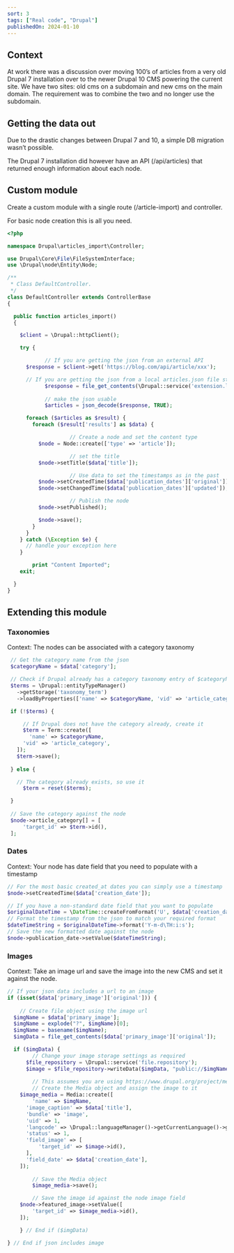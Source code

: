 ```yaml
---
sort: 3
tags: ["Real code", "Drupal"]
publishedOn: 2024-01-10
---
```

## Context

At work there was a discussion over moving 100’s of articles from a very old Drupal 7 installation over to the newer Drupal 10 CMS powering the current site. We have two sites: old cms on a subdomain and new cms on the main domain. The requirement was to combine the two and no longer use the subdomain. 

## Getting the data out

Due to the drastic changes between Drupal 7 and 10, a simple DB migration wasn’t possible. 

The Drupal 7 installation did however have an API (/api/articles) that returned enough information about each node. 

## Custom module

Create a custom module with a single route (/article-import) and controller. 

For basic node creation this is all you need.

```php
<?php

namespace Drupal\articles_import\Controller;

use Drupal\Core\File\FileSystemInterface;
use \Drupal\node\Entity\Node;

/**
 * Class DefaultController.
 */
class DefaultController extends ControllerBase
{

  public function articles_import()
  {

    $client = \Drupal::httpClient();

    try {

			// If you are getting the json from an external API
      $response = $client->get('https://blog.com/api/article/xxx');

      // If you are getting the json from a local articles.json file stored within your module
			$response = file_get_contents(\Drupal::service('extension.list.module')->getPath('articles_import') . '/data/articles.json');
      
			// make the json usable
			$articles = json_decode($response, TRUE);

      foreach ($articles as $result) {
        foreach ($result['results'] as $data) {

					// Create a node and set the content type
          $node = Node::create(['type' => 'article']);

					// set the title
          $node->setTitle($data['title']);

					// Use data to set the timestamps as in the past
          $node->setCreatedTime($data['publication_dates']['original']);
          $node->setChangedTime($data['publication_dates']['updated']);

					// Publish the node
          $node->setPublished(); 

          $node->save();
        }
      }
    } catch (\Exception $e) {
      // handle your exception here
    }

		print "Content Imported";
    exit;

  }
}
```

## Extending this module

### Taxonomies

Context: The nodes can be associated with a category taxonomy

```php
 // Get the category name from the json
 $categoryName = $data['category'];

 // Check if Drupal already has a category taxonomy entry of $categoryName
 $terms = \Drupal::entityTypeManager()
   ->getStorage('taxonomy_term')
   ->loadByProperties(['name' => $categoryName, 'vid' => 'article_category']);

 if (!$terms) {

	 // If Drupal does not have the category already, create it
	 $term = Term::create([
	   'name' => $categoryName,
     'vid' => 'article_category',
   ]);
   $term->save();
 
 } else {

   // The category already exists, so use it
	 $term = reset($terms);

 }
 
 // Save the category against the node
 $node->article_category[] = [
	 'target_id' => $term->id(),
 ];
```

### Dates

Context: Your node has date field that you need to populate with a timestamp

```php
// For the most basic created_at dates you can simply use a timestamp
$node->setCreatedTime($data['creation_date']);

// If you have a non-standard date field that you want to populate
$originalDateTime = \DateTime::createFromFormat('U', $data['creation_date']);
// Format the timestamp from the json to match your required format
$dateTimeString = $originalDateTime->format('Y-m-d\TH:i:s');
// Save the new formatted date against the node
$node->publication_date->setValue($dateTimeString);
```

### Images

Context: Take an image url and save the image into the new CMS and set it against the node.

```php
// If your json data includes a url to an image
if (isset($data['primary_image']['original'])) {
            
	// Create file object using the image url
  $imgName = $data['primary_image'];
  $imgName = explode("?", $imgName)[0];
  $imgName = basename($imgName);
  $imgData = file_get_contents($data['primary_image']['original']);

  if ($imgData) {
		// Change your image storage settings as required
	  $file_repository = \Drupal::service('file.repository');
	  $image = $file_repository->writeData($imgData, "public://$imgName", FileSystemInterface::EXISTS_REPLACE);
		
		// This assumes you are using https://www.drupal.org/project/media_library module
		// Create the Media object and assign the image to it
    $image_media = Media::create([
	    'name' => $imgName,
      'image_caption' => $data['title'],
      'bundle' => 'image',
      'uid' => 1,
      'langcode' => \Drupal::languageManager()->getCurrentLanguage()->getId(),
      'status' => 1,
      'field_image' => [
	      'target_id' => $image->id(),
      ],
      'field_date' => $data['creation_date'],
    ]);
    
		// Save the Media object
		$image_media->save();

		// Save the image id against the node image field
    $node->featured_image->setValue([
	    'target_id' => $image_media->id(),
    ]);

	} // End if ($imgData)

} // End if json includes image

```